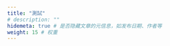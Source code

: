 ```yaml
---
title: "測試"
# description: ""
hidemeta: true # 是否隐藏文章的元信息，如发布日期、作者等
weight: 15 # 权重
---
```




<!-- more -->

